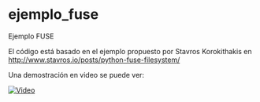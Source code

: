 # ejemplo_fuse
Ejemplo FUSE

El código está basado en el ejemplo propuesto por Stavros Korokithakis en http://www.stavros.io/posts/python-fuse-filesystem/

Una demostración en video se puede ver:

[![Video](http://img.youtube.com/vi/9Ebb7DC_dLE/0.jpg)](http://www.youtube.com/watch?v=9Ebb7DC_dLE)

